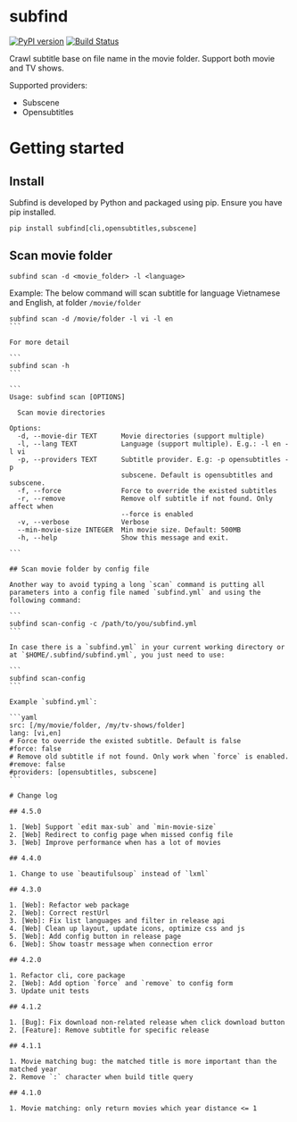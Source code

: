 # subfind

[![PyPI version](https://badge.fury.io/py/subfind.svg)](https://badge.fury.io/py/subfind)
[![Build Status](https://travis-ci.org/thongdong7/subfind.svg?branch=master)](https://travis-ci.org/thongdong7/subfind)

Crawl subtitle base on file name in the movie folder. Support both movie and TV shows.

Supported providers:

* Subscene
* Opensubtitles

# Getting started

## Install

Subfind is developed by Python and packaged using pip. Ensure you have pip installed.

```
pip install subfind[cli,opensubtitles,subscene]
```

## Scan movie folder 

```
subfind scan -d <movie_folder> -l <language>
```

Example: The below command will scan subtitle for language Vietnamese and English, at folder `/movie/folder`
    
````
subfind scan -d /movie/folder -l vi -l en
```

For more detail

```
subfind scan -h
```

```
Usage: subfind scan [OPTIONS]

  Scan movie directories

Options:
  -d, --movie-dir TEXT      Movie directories (support multiple)
  -l, --lang TEXT           Language (support multiple). E.g.: -l en -l vi
  -p, --providers TEXT      Subtitle provider. E.g: -p opensubtitles -p
                            subscene. Default is opensubtitles and subscene.
  -f, --force               Force to override the existed subtitles
  -r, --remove              Remove olf subtitle if not found. Only affect when
                            --force is enabled
  -v, --verbose             Verbose
  --min-movie-size INTEGER  Min movie size. Default: 500MB
  -h, --help                Show this message and exit.

```

## Scan movie folder by config file

Another way to avoid typing a long `scan` command is putting all parameters into a config file named `subfind.yml` and using the following command:

```
subfind scan-config -c /path/to/you/subfind.yml
```

In case there is a `subfind.yml` in your current working directory or at `$HOME/.subfind/subfind.yml`, you just need to use:

```
subfind scan-config
```

Example `subfind.yml`:

```yaml
src: [/my/movie/folder, /my/tv-shows/folder]
lang: [vi,en]
# Force to override the existed subtitle. Default is false
#force: false
# Remove old subtitle if not found. Only work when `force` is enabled.
#remove: false
#providers: [opensubtitles, subscene]
```

# Change log

## 4.5.0

1. [Web] Support `edit max-sub` and `min-movie-size`
2. [Web] Redirect to config page when missed config file
3. [Web] Improve performance when has a lot of movies

## 4.4.0

1. Change to use `beautifulsoup` instead of `lxml`

## 4.3.0

1. [Web]: Refactor web package
2. [Web]: Correct restUrl
3. [Web]: Fix list languages and filter in release api
4. [Web] Clean up layout, update icons, optimize css and js
5. [Web]: Add config button in release page
6. [Web]: Show toastr message when connection error

## 4.2.0

1. Refactor cli, core package
2. [Web]: Add option `force` and `remove` to config form
3. Update unit tests

## 4.1.2

1. [Bug]: Fix download non-related release when click download button
2. [Feature]: Remove subtitle for specific release

## 4.1.1

1. Movie matching bug: the matched title is more important than the matched year
2. Remove `:` character when build title query

## 4.1.0

1. Movie matching: only return movies which year distance <= 1
